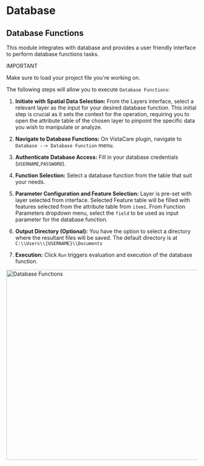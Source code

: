 # Database

## Database Functions

This module integrates with database and provides a user friendly interface to perform database functions tasks.

<div class="note">
<p class="admonition-title">IMPORTANT</p>
<p>Make sure to load your project file you're working on.</p>
</div>

The following steps will allow you to execute `Database Functions`:

1. **Initiate with Spatial Data Selection:** From the Layers interface, select a relevant layer as the input for your desired database function. This initial step is crucial as it sets the context for the operation, requiring you to open the attribute table of the chosen layer to pinpoint the specific data you wish to manipulate or analyze. 

2. **Navigate to Database Functions:** On VistaCare plugin, navigate to `Database --> Database Function` menu.

3. **Authenticate Database Access:** Fill in your database credentials (`USERNAME`,`PASSWORD`).

4. **Function Selection:** Select a database function from the table that suit your needs.
   
5. **Parameter Configuration and Feature Selection:** Layer is pre-set with layer selected from interface. 
   Selected Feature table will be filled with features selected from the attribute table from `item1`. 
   From Function Parameters dropdown menu, select the `field` to be used as input parameter for the database function.

6. **Output Directory (Optional):** You have the option to select a directory where the resultant files will be saved. The default directory is at `C:\\Users\\{USERNAME}\\Documents`
   
7. **Execution:** Click `Run` triggers evaluation and execution of the database function. 

<a class="" data-lightbox="Database Functions" href="_static/database_function.gif" title="Database Functions" data-title="Database Functions"><img src="_static/database_function.gif" class="align-center" width="800px" height="500px" alt="Database Functions">
</a> 
   